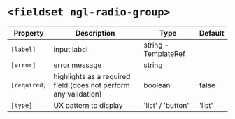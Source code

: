 # `<fieldset ngl-radio-group>`

| Property | Description | Type | Default |
| -------- | ----------- | ---- | ------- |
| `[label]` | input label | string - TemplateRef | |
| `[error]` | error message | string | |
| `[required]` | highlights as a required field (does not perform any validation) | boolean | false |
| `[type]` | UX pattern to display | 'list' / 'button' | 'list' |
